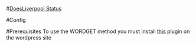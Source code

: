 #[DoesLiverpool Status](http://status.doesliverpool.com)

#Config


#Prerequisites
To use the WORDGET method you must install [this](https://wordpress.org/plugins/json-api) plugin on the wordpress site